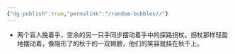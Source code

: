 ```yaml
---
{"dg-publish":true,"permalink":"/random-bubbles//"}
---
```


- 两个盲人挽着手，空余的另一只手同步摆动着手中的探路拐杖。拐杖那样轻盈地摆动着，像隐形了的秋千的一双翅膀，他们的笑容就挂在秋千上。